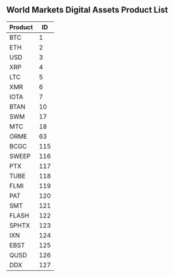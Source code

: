 ﻿## World Markets Digital Assets Product List



| Product         | ID|
| --------------- | ------------------------------------------------------------ |
| BTC	          | 1 |
| ETH		  | 2 |
| USD		  | 3 |
| XRP		  | 4 |
| LTC	          | 5 |
| XMR		  | 6 |
| IOTA	          | 7 |
| BTAN		  | 10 |
| SWM		  | 17 |
| MTC		  | 18 |
| ORME		  | 63 |
| BCGC		  | 115 |
| SWEEP		  | 116 |
| PTX		  | 117 |
| TUBE		  | 118 |
| FLMI		  | 119 |
| PAT		  | 120 |
| SMT		  | 121 |
| FLASH		  | 122 |
| SPHTX		  | 123 |
| IXN		  | 124 |
| EBST		  | 125 |
| QUSD		  | 126 |
| DDX		  | 127 |

